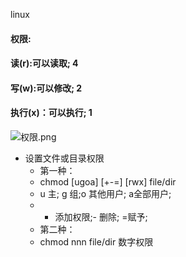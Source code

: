 
linux

#### 权限:
#### 读(r):可以读取;   4
#### 写(w):可以修改;    2
#### 执行(x)：可以执行;   1

![权限.png](https://upload-images.jianshu.io/upload_images/14466577-73054d2816e84c33.png?imageMogr2/auto-orient/strip%7CimageView2/2/w/1240)

* 设置文件或目录权限
  * 第一种：
  * chmod [ugoa] [+-=] [rwx] file/dir
  * u 主; g 组;o 其他用户; a全部用户;
  * + 添加权限;- 删除; =赋予;
  * 第二种：
  * chmod nnn file/dir 数字权限
   


